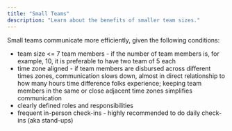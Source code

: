 ```yaml
---
title: "Small Teams"
description: "Learn about the benefits of smaller team sizes."
---
```


Small teams communicate more efficiently, given the following conditions:

* team size \<= 7 team members - if the number of team members is, for example, 10, it is preferable to have two team of 5 each
* time zone aligned - if team members are disbursed across different times zones, communication slows down, almost in direct relationship to how many hours time difference folks experience; keeping team members in the same or close adjacent time zones simplifies communication
* clearly defined roles and responsibilities
* frequent in-person check-ins - highly recommended to do daily check-ins (aka stand-ups)
